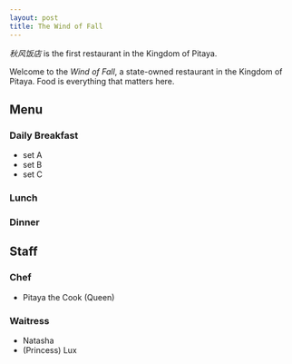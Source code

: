 ```yaml
---
layout: post
title: The Wind of Fall
---
```



<p class="message">
  <i>秋风饭店</i>  is the first restaurant in the Kingdom of Pitaya.
</p>

Welcome to the _Wind of Fall_, a state-owned restaurant in the Kingdom of Pitaya. Food is everything that matters here.

## Menu
### Daily Breakfast
* set A
* set B
* set C

### Lunch

### Dinner

## Staff

### Chef

* Pitaya the Cook (Queen)

### Waitress
* Natasha
* (Princess) Lux
